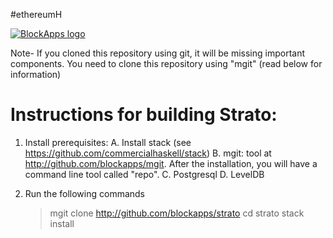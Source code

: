 #ethereumH

[![BlockApps logo](http://blockapps.net/img/logo_cropped.png)](http://blockapps.net)

Note- If you cloned this repository using git, it will be missing important components.  You need to clone this repository using "mgit" (read below for information)

Instructions for building Strato:
====================================

1. Install prerequisites:
  A. Install stack (see https://github.com/commercialhaskell/stack)
  B. mgit: tool at http://github.com/blockapps/mgit.  After the installation, you will have a command line tool called "repo".
  C. Postgresql
  D. LevelDB

2. Run the following commands

   > mgit clone http://github.com/blockapps/strato
   > cd strato
   > stack install
